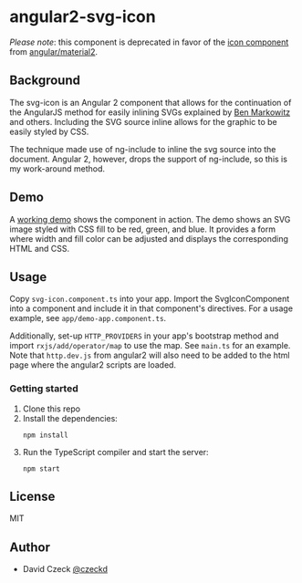 # angular2-svg-icon

*Please note*: this component is deprecated in favor of the [icon 
component](https://www.npmjs.com/package/@angular2-material/icon) from 
[angular/material2](https://github.com/angular/material2).

## Background

The svg-icon is an Angular 2 component that allows for the continuation of the 
AngularJS method for easily inlining SVGs explained by [Ben 
Markowitz](https://www.mobomo.com/2014/09/angular-js-svg/) and others. 
Including the SVG source inline allows for the graphic to be easily styled by 
CSS.

The technique made use of ng-include to inline the svg source into the 
document. Angular 2, however, drops the support of ng-include, so this is my 
work-around method.

## Demo

A [working demo](http://czeckd.github.io/angular-svg-icon/demo/) shows the 
component in action. The demo shows an SVG image styled with CSS fill to be 
red, green, and blue. It provides a form where width and fill color can be 
adjusted and displays the corresponding HTML and CSS.

## Usage

Copy `svg-icon.component.ts` into your app. Import the SvgIconComponent into a 
component and include it in that component's directives. For a usage example, 
see `app/demo-app.component.ts`. 

Additionally, set-up `HTTP_PROVIDERS` in your app's bootstrap method and 
import `rxjs/add/operator/map` to use the map. See `main.ts` for an example. 
Note that `http.dev.js` from angular2 will also need to be added to the html 
page where the angular2 scripts are loaded.


### Getting started

1. Clone this repo
1. Install the dependencies:
	```
    npm install
	```
1. Run the TypeScript compiler and start the server:
	```
	npm start
	```

## License

MIT


## Author
- David Czeck [@czeckd](https://github/czeckd)

